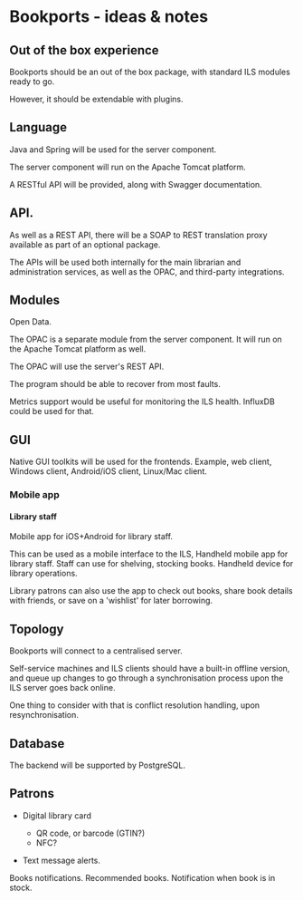 # Bookports - ideas & notes

## Out of the box experience

Bookports should be an out of the box package, with standard ILS
modules ready to go.

However, it should be extendable with plugins.

## Language

Java and Spring will be used for the server component.

The server component will run on the Apache Tomcat platform.

A RESTful API will be provided, along with Swagger documentation.

## API.

As well as a REST API, there will be a SOAP to REST translation proxy available
as part of an optional package.

The APIs will be used both internally for the main librarian and administration
services, as well as the OPAC, and third-party integrations.

## Modules

Open Data.

The OPAC is a separate module from the server component. It will run on the
Apache Tomcat platform as well.

The OPAC will use the server's REST API.

The program should be able to recover from most faults.

Metrics support would be useful for monitoring the ILS
health. InfluxDB could be used for that.

## GUI

Native GUI toolkits will be used for the frontends. Example, web
client, Windows client, Android/iOS client, Linux/Mac client.

### Mobile app

#### Library staff

Mobile app for iOS+Android for library staff.

This can be used as a mobile interface to the ILS,
Handheld mobile app for library staff.
Staff can use for shelving, stocking books. Handheld device for
library operations.

Library patrons can also use the app to check out books, share book details
with friends, or save on a 'wishlist' for later borrowing.

## Topology

Bookports will connect to a centralised server.

Self-service machines and ILS clients should have a built-in offline
version, and queue up changes to go through a synchronisation process
upon the ILS server goes back online.

One thing to consider with that is conflict resolution handling, upon
resynchronisation.

## Database

The backend will be supported by PostgreSQL.

## Patrons

* Digital library card
   - QR code, or barcode (GTIN?)
   - NFC?

* Text message alerts.

Books notifications.
Recommended books.
Notification when book is in stock.
